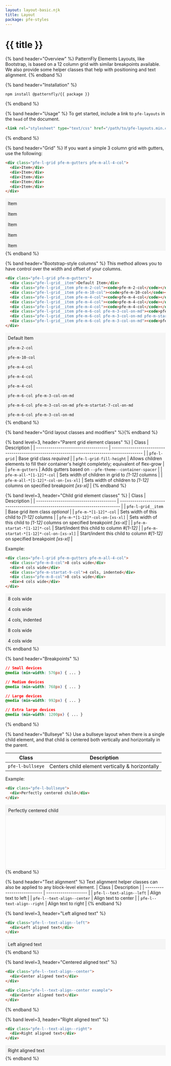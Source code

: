 ```yaml
---
layout: layout-basic.njk
title: Layout
package: pfe-styles
---
```


<style>
  .example > div {
    background-color: #f5f5f5;
    padding: 8px;
  }

  .pfe-l-bullseye.example {
    border: 1px solid #eee;
    height: 200px;
  }
</style>

<pfe-band class="header" use-grid>
  <h1 slot="header">{{ title }}</h1>
</pfe-band>

{% band header="Overview" %}
  PatternFly Elements Layouts, like Bootstrap, is based on a 12 column grid with similar breakpoints available. We also provide some helper classes that help with positioning and text alignment.
{% endband %}

{% band header="Installation" %}
  ```shell
  npm install @patternfly/{{ package }}
  ```
{% endband %}

{% band header="Usage" %}
  To get started, include a link to `pfe-layouts` in the `head` of the document.

  ```html
  <link rel="stylesheet" type="text/css" href="/path/to/pfe-layouts.min.css">
  ```
{% endband %}

{% band header="Grid" %}
  If you want a simple 3 column grid with gutters, use the following:

  ```html
  <div class="pfe-l-grid pfe-m-gutters pfe-m-all-4-col">
    <div>Item</div>
    <div>Item</div>
    <div>Item</div>
    <div>Item</div>
    <div>Item</div>
  </div>
  ```

  <div class="pfe-l-grid pfe-m-gutters pfe-m-all-4-col example">
    <div>Item</div>
    <div>Item</div>
    <div>Item</div>
    <div>Item</div>
    <div>Item</div>
  </div>
{% endband %}

{% band header="Bootstrap-style columns" %}
  This method allows you to have control over the width and offset of your columns.

  ```html
  <div class="pfe-l-grid pfe-m-gutters">
    <div class="pfe-l-grid__item">Default Item</div>
    <div class="pfe-l-grid__item pfe-m-2-col"><code>pfe-m-2-col</code></div>
    <div class="pfe-l-grid__item pfe-m-10-col"><code>pfe-m-10-col</code></div>
    <div class="pfe-l-grid__item pfe-m-4-col"><code>pfe-m-4-col</code></div>
    <div class="pfe-l-grid__item pfe-m-4-col"><code>pfe-m-4-col</code></div>
    <div class="pfe-l-grid__item pfe-m-4-col"><code>pfe-m-4-col</code></div>
    <div class="pfe-l-grid__item pfe-m-6-col pfe-m-3-col-on-md"><code>pfe-m-6-col pfe-m-3-col-on-md</code></div>
    <div class="pfe-l-grid__item pfe-m-6-col pfe-m-3-col-on-md pfe-m-startat-7-col-on-md"><code>pfe-m-6-col pfe-m-3-col-on-md pfe-m-startat-7-col-on-md</code></div>
    <div class="pfe-l-grid__item pfe-m-6-col pfe-m-3-col-on-md"><code>pfe-m-6-col pfe-m-3-col-on-md</code></div>
  </div>
  ```

  <div class="pfe-l-grid pfe-m-gutters example">
    <div class="pfe-l-grid__item">Default Item</div>
    <div class="pfe-l-grid__item pfe-m-2-col"><code>pfe-m-2-col</code></div>
    <div class="pfe-l-grid__item pfe-m-10-col"><code>pfe-m-10-col</code></div>
    <div class="pfe-l-grid__item pfe-m-4-col"><code>pfe-m-4-col</code></div>
    <div class="pfe-l-grid__item pfe-m-4-col"><code>pfe-m-4-col</code></div>
    <div class="pfe-l-grid__item pfe-m-4-col"><code>pfe-m-4-col</code></div>
    <div class="pfe-l-grid__item pfe-m-6-col pfe-m-3-col-on-md"><code>pfe-m-6-col pfe-m-3-col-on-md</code></div>
    <div class="pfe-l-grid__item pfe-m-6-col pfe-m-3-col-on-md pfe-m-startat-7-col-on-md"><code>pfe-m-6-col pfe-m-3-col-on-md pfe-m-startat-7-col-on-md</code></div>
    <div class="pfe-l-grid__item pfe-m-6-col pfe-m-3-col-on-md"><code>pfe-m-6-col pfe-m-3-col-on-md</code></div>
  </div>
{% endband %}

{% band header="Grid layout classes and modifiers" %}{% endband %}

{% band level=3, header="Parent grid element classes" %}
| Class                               | Description                                                                                   |
| ----------------------------------- | --------------------------------------------------------------------------------------------- |
| `pfe-l-grid`                        | Base grid class _required_                                                                    |
| `pfe-l-grid-fill-height`            | Allows children elements to fill their container's height completely; equivalent of flex-grow |
| `pfe-m-gutters`                     | Adds gutters based on `--pfe-theme--container-spacer`                                         |
| `pfe-m-all-*[1-12]*-col`            | Sets width of children in grid to _[1-12]_ columns                                            |
| `pfe-m-all-*[1-12]*-col-on-[xs-xl]` | Sets width of children to _[1-12]_ columns on specified breakpoint _[xs-xl]_                  |
{% endband %}

{% band level=3, header="Child grid element classes" %}
| Class                                   | Description                                                                    |
| --------------------------------------- | ------------------------------------------------------------------------------ |
| `pfe-l-grid__item`                      | Base grid item class _optional_                                                |
| `pfe-m-*[1-12]*-col`                    | Sets width of this child to _[1-12]_ columns                                   |
| `pfe-m-*[1-12]*-col-on-[xs-xl]`         | Sets width of this child to _[1-12]_ columns on specified breakpoint _[xs-xl]_ |
| `pfe-m-startat-*[1-12]*-col`            | Start/indent this child to column #_[1-12]_                                    |
| `pfe-m-startat-*[1-12]*-col-on-[xs-xl]` | Start/indent this child to column #_[1-12]_ on specified breakpoint _[xs-xl]_  |

Example:

```html
<div class="pfe-l-grid pfe-m-gutters pfe-m-all-4-col">
  <div class="pfe-m-8-col">8 cols wide</div>
  <div>4 cols wide</div>
  <div class="pfe-m-startat-9-col">4 cols, indented</div>
  <div class="pfe-m-8-col">8 cols wide</div>
  <div>4 cols wide</div>
</div>
```

<div class="pfe-l-grid pfe-m-gutters pfe-m-all-4-col example">
  <div class="pfe-m-8-col">8 cols wide</div>
  <div>4 cols wide</div>
  <div class="pfe-m-startat-9-col">4 cols, indented</div>
  <div class="pfe-m-8-col">8 cols wide</div>
  <div>4 cols wide</div>
</div>
{% endband %}

{% band header="Breakpoints" %}
  ```css
  // Small devices
  @media (min-width: 576px) { ... }

  // Medium devices
  @media (min-width: 768px) { ... }

  // Large devices
  @media (min-width: 992px) { ... }

  // Extra large devices
  @media (min-width: 1200px) { ... }
  ```
{% endband %}

{% band header="Bullseye" %}
Use a bullseye layout when there is a single child element, and that child is centered both vertically and horizontally in the parent.

| Class            | Description                                     |
| ---------------- | ----------------------------------------------- |
| `pfe-l-bullseye` | Centers child element vertically & horizontally |

Example:

```html
<div class="pfe-l-bullseye">
  <div>Perfectly centered child</div>
</div>
```

<div class="pfe-l-bullseye example">
  <div>Perfectly centered child</div>
</div>
{% endband %}

{% band header="Text alignment" %}
Text alignment helper classes can also be applied to any block-level element.
| Class                       | Description          |
| --------------------------- | -------------------- |
| `pfe-l--text-align--left`   | Align text to left   |
| `pfe-l--text-align--center` | Align text to center |
| `pfe-l--text-align--right`  | Align text to right  |
{% endband %}

{% band level=3, header="Left aligned text" %}
  ```html
  <div class="pfe-l--text-align--left">
    <div>Left aligned text</div>
  </div>
  ```

  <div class="pfe-l--text-align--left example">
    <div>Left aligned text</div>
  </div>
{% endband %}

{% band level=3, header="Centered aligned text" %}
  ```html
  <div class="pfe-l--text-align--center">
    <div>Center aligned text</div>
  </div>

  <div class="pfe-l--text-align--center example">
    <div>Center aligned text</div>
  </div>
  ```
{% endband %}

{% band level=3, header="Right aligned text" %}
  ```html
  <div class="pfe-l--text-align--right">
    <div>Right aligned text</div>
  </div>
  ```

  <div class="pfe-l--text-align--right example">
    <div>Right aligned text</div>
  </div>
{% endband %}
